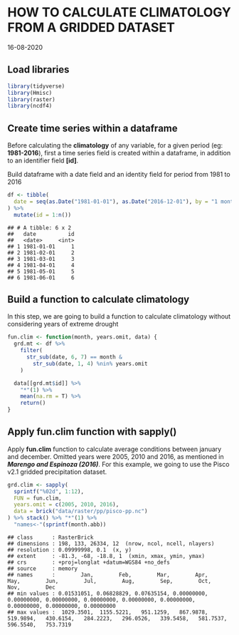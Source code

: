 HOW TO CALCULATE CLIMATOLOGY FROM A GRIDDED DATASET
================
16-08-2020

## Load libraries

``` r
library(tidyverse)
library(Hmisc)
library(raster)
library(ncdf4)
```

## Create time series within a dataframe

Before calculating the **climatology** of any variable, for a given
period (eg: **1981-2016**), first a time series field is created within
a dataframe, in addition to an identifier field **\[id\]**.

Build dataframe with a date field and an identity field for period from
1981 to 2016

``` r
df <- tibble(
  date = seq(as.Date("1981-01-01"), as.Date("2016-12-01"), by = "1 month")
) %>%
  mutate(id = 1:n())
```

    ## # A tibble: 6 x 2
    ##   date          id
    ##   <date>     <int>
    ## 1 1981-01-01     1
    ## 2 1981-02-01     2
    ## 3 1981-03-01     3
    ## 4 1981-04-01     4
    ## 5 1981-05-01     5
    ## 6 1981-06-01     6

## Build a function to calculate climatology

In this step, we are going to build a function to calculate climatology
without considering years of extreme drought

``` r
fun.clim <- function(month, years.omit, data) {
  grd.mt <- df %>%
    filter(
      str_sub(date, 6, 7) == month &
        str_sub(date, 1, 4) %nin% years.omit
    )

  data[[grd.mt$id]] %>%
    "*"(1) %>%
    mean(na.rm = T) %>%
    return()
}
```

## Apply fun.clim function with sapply()

Apply **fun.clim** function to calculate average conditions between
january and december. Omitted years were 2005, 2010 and 2016, as
mentioned in ***Marengo and Espinoza (2016)***. For this example, we
going to use the Pisco v2.1 gridded precipitation dataset.

``` r
grd.clim <- sapply(
  sprintf("%02d", 1:12),
  FUN = fun.clim,
  years.omit = c(2005, 2010, 2016),
  data = brick("data/raster/pp/pisco-pp.nc")
) %>% stack() %>% "*"(1) %>%
  "names<-"(sprintf(month.abb))
```

    ## class      : RasterBrick 
    ## dimensions : 198, 133, 26334, 12  (nrow, ncol, ncell, nlayers)
    ## resolution : 0.09999998, 0.1  (x, y)
    ## extent     : -81.3, -68, -18.8, 1  (xmin, xmax, ymin, ymax)
    ## crs        : +proj=longlat +datum=WGS84 +no_defs 
    ## source     : memory
    ## names      :        Jan,        Feb,        Mar,        Apr,        May,        Jun,        Jul,        Aug,        Sep,        Oct,        Nov,        Dec 
    ## min values : 0.01531051, 0.06828829, 0.07635154, 0.00000000, 0.00000000, 0.00000000, 0.00000000, 0.00000000, 0.00000000, 0.00000000, 0.00000000, 0.00000000 
    ## max values :  1029.3501,  1155.5221,   951.1259,   867.9878,   519.9894,   430.6154,   284.2223,   296.0526,   339.5458,   581.7537,   596.5540,   753.7319
